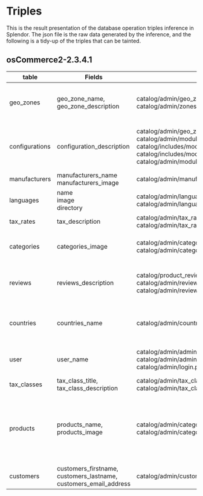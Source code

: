 # Triples
This is the result presentation of the database operation triples inference in Splendor. The json file is the raw data generated by the inference, and the following is a tidy-up of the triples that can be tainted.

## osCommerce2-2.3.4.1


  | table          | Fields                                                       | write locs                                                   | read locs                                                    |
  | -------------- | ------------------------------------------------------------ | ------------------------------------------------------------ | ------------------------------------------------------------ |
  | geo_zones      | geo_zone_name, geo_zone_description                          | catalog/admin/geo_zones.php:67<br>catalog/admin/zones.php:24 | catalog/admin/tax_rates.php:76 <br>catalog/admin/geo_zones.php:181<br>catalog/admin/geo_zones.php:139<br>catalog/admin/zones.php:71<br>catalog/admin/customers.php:559 |
  | configurations | configuration_description                                    | catalog/admin/geo_zones.php:198<br>catalog/admin/modules.php:223<br>catalog/includes/modules/payment/sofortueberweisung_direct.php:591<br>catalog/includes/modules/payment/sofortueberweisung_direct.php:592<br>catalog/admin/modules.php:7 | catalog/admin/configuration.php:84 <br>catalog/admin/configuration.php:13<br>catalog/includes/modules/payment/sage_pay_direct.php:676<br/>catalog/includes/modules/shipping/table.php:95<br/>catalog/includes/modules/shipping/table.php:96<br/>catalog/includes/modules/shipping/table.php:97<br/> |
  | manufacturers  | manufacturers_name<br>manufacturers_image                    | catalog/admin/manufacturers.php:45                           | catalog/admin/manufacturers.php:77<br>catalog/admin/manufacturers.php:127 |
  | languages      | name<br>image<br>directory                                   | catalog/admin/languages.php:79<br>catalog/admin/languages.php:26 | catalog/admin/languages.php:143                              |
  | tax_rates      | tax_description                                              | catalog/admin/tax_rates.php:26<br>catalog/admin/tax_rates.php:38 | catalog/admin/tax_rates.php:76                               |
  | categories     | categories_image                                             | catalog/admin/categories.php:320<br>catalog/admin/categories.php:84<br> | catalog/admin/categories.php:827<br/>catalog/admin/categories.php:829<br/>catalog/admin/categories.php:861<br>catalog/admin/categories.php:863 |
  | reviews        | reviews_description                                          | catalog/product_reviews_write.php:54<br>catalog/admin/reviews.php:35<br>catalog/admin/reviews.php:84 | catalog/admin/reviews.php:128<br>catalog/admin/reviews.php:88<br>catalog/admin/reviews.php:209<br>catalog/admin/reviews.php:827<br>catalog/admin/reviews.php:829 |
  | countries      | countries_name                                               | catalog/admin/countries.php:25                               | catalog/admin/zones.php:80<br>catalog/admin/zones.php:139<br>catalog/admin/countries.php:72<br>catalog/admin/countries.php:700<br>catalog/admin/zones.php:71 |
  | user           | user_name                                                    | catalog/admin/administrators.php:60<br>catalog/admin/administrators.php:124<br>catalog/admin/login.php:108 | catalog/admin/administrators.php:262<br>catalog/admin/administrators.php:181<br>catalog/admin/administrators.php:105<br>catalog/admin/login.php:39 |
  | tax_classes    | tax_class_title, tax_class_description                       | catalog/admin/tax_classes.php:32<br>catalog/admin/tax_classes.php:23 | catalog/admin/tax_classes.php:67<br>catalog/admin/tax_rates.php:76 |
  | products       | products_name,<br>products_image                             | catalog/admin/categories.php:354<br>catalog/admin/categories.php:359 | catalog/admin/categories.php:307<br/>catalog/admin/categories.php:346<br>catalog/admin/categories.php:352<br/>catalog/admin/categories.php:357<br>catalog/admin/categories.php:861<br>catalog/admin/categories.php:863<br>catalog/admin/specials.php:157<br>catalog/admin/specials.php:162<br>catalog/admin/specials.php:95 |
  | customers      | customers_firstname,<br>customers_lastname,<br>customers_email_address | catalog/admin/customers.php:154                              | catalog/admin/customers.php:144<br/>catalog/admin/customers.php:692<br>catalog/admin/customers.php:696<br> |

